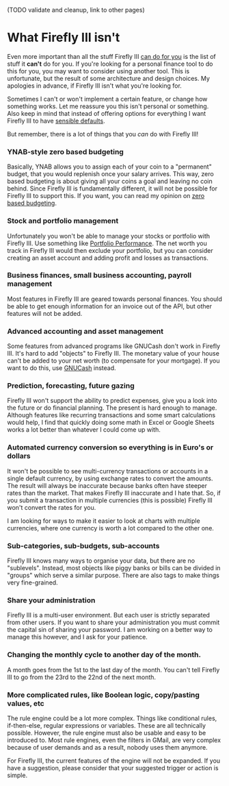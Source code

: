 
(TODO validate and cleanup, link to other pages)

# What Firefly III isn't

Even more important than all the stuff Firefly III [can do for you](../about-firefly-iii/introduction.md) is the list of stuff it **can't** do for you. If you're looking for a personal finance tool to do this for you, you may want to consider using another tool. This is unfortunate, but the result of some architecture and design choices. My apologies in advance, if Firefly III isn't what you're looking for.

Sometimes I can't or won't implement a certain feature, or change how something works. Let me reassure you this isn't personal or something. Also keep in mind that instead of offering options for everything I want Firefly III to have [sensible defaults](https://en.wikipedia.org/wiki/Convention_over_configuration).

But remember, there is a lot of things that you *can* do with Firefly III!

### YNAB-style zero based budgeting

Basically, YNAB allows you to assign each of your coin to a "permanent" budget, that you would replenish once your salary arrives. This way, zero based budgeting is about giving all your coins a goal and leaving no coin behind. Since Firefly III is fundamentally different, it will not be possible for Firefly III to support this. If you want, you can read my opinion on [zero based budgeting](zero-based-budgeting.md).

### Stock and portfolio management

Unfortunately you won't be able to manage your stocks or portfolio with Firefly III. Use something like [Portfolio Performance](https://www.portfolio-performance.info/). The net worth you track in Firefly III would then exclude your portfolio, but you can consider creating an asset account and adding profit and losses as transactions.

### Business finances, small business accounting, payroll management

Most features in Firefly III are geared towards personal finances. You should be able to get enough information for an invoice out of the API, but other features will not be added.

### Advanced accounting and asset management

Some features from advanced programs like GNUCash don't work in Firefly III. It's hard to add "objects" to Firefly III. The monetary value of your house can't be added to your net worth (to compensate for your mortgage). If you want to do this, use [GNUCash](https://gnucash.org/) instead.

### Prediction, forecasting, future gazing

Firefly III won't support the ability to predict expenses, give you a look into the future or do financial planning. The present is hard enough to manage. Although features like recurring transactions and some smart calculations would help, I find that quickly doing some math in Excel or Google Sheets works a lot better than whatever I could come up with.

### Automated currency conversion so everything is in Euro's or dollars

It won't be possible to see multi-currency transactions or accounts in a single default currency, by using exchange rates to convert the amounts. The result will always be inaccurate because banks often have steeper rates than the market. That makes Firefly III inaccurate and I hate that. So, if you submit a transaction in multiple currencies (this is possible) Firefly III won't convert the rates for you.

I am looking for ways to make it easier to look at charts with multiple currencies, where one currency is worth a lot compared to the other one.

### Sub-categories, sub-budgets, sub-accounts

Firefly III knows many ways to organise your data, but there are no "sublevels". Instead, most objects like piggy banks or bills can be divided in "groups" which serve a similar purpose. There are also tags to make things very fine-grained.

### Share your administration

Firefly III is a multi-user environment. But each user is strictly separated from other users. If you want to share your administration you must commit the capital sin of sharing your password. I am working on a better way to manage this however, and I ask for your patience.

### Changing the monthly cycle to another day of the month.

A month goes from the 1st to the last day of the month. You can't tell Firefly III to go from the 23rd to the 22nd of the next month.

### More complicated rules, like Boolean logic, copy/pasting values, etc

The rule engine could be a lot more complex. Things like conditional rules, if-then-else, regular expressions or variables. These are all technically possible. However, the rule engine must also be usable and easy to be introduced to. Most rule engines, even the filters in GMail, are very complex because of user demands and as a result, nobody uses them anymore.

For Firefly III, the current features of the engine will not be expanded. If you have a suggestion, please consider that your suggested trigger or action is simple.
